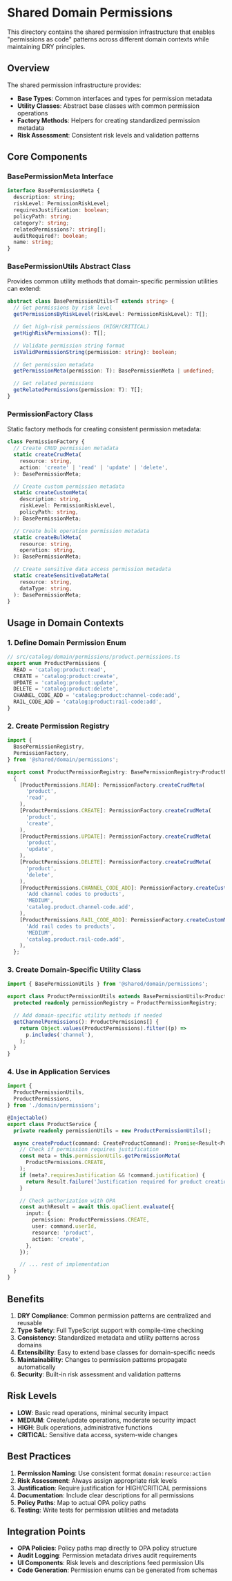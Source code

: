 # Shared Domain Permissions

This directory contains the shared permission infrastructure that enables "permissions as code" patterns across different domain contexts while maintaining DRY principles.

## Overview

The shared permission infrastructure provides:

- **Base Types**: Common interfaces and types for permission metadata
- **Utility Classes**: Abstract base classes with common permission operations
- **Factory Methods**: Helpers for creating standardized permission metadata
- **Risk Assessment**: Consistent risk levels and validation patterns

## Core Components

### BasePermissionMeta Interface

```typescript
interface BasePermissionMeta {
  description: string;
  riskLevel: PermissionRiskLevel;
  requiresJustification: boolean;
  policyPath: string;
  category?: string;
  relatedPermissions?: string[];
  auditRequired?: boolean;
  name: string;
}
```

### BasePermissionUtils Abstract Class

Provides common utility methods that domain-specific permission utilities can extend:

```typescript
abstract class BasePermissionUtils<T extends string> {
  // Get permissions by risk level
  getPermissionsByRiskLevel(riskLevel: PermissionRiskLevel): T[];

  // Get high-risk permissions (HIGH/CRITICAL)
  getHighRiskPermissions(): T[];

  // Validate permission string format
  isValidPermissionString(permission: string): boolean;

  // Get permission metadata
  getPermissionMeta(permission: T): BasePermissionMeta | undefined;

  // Get related permissions
  getRelatedPermissions(permission: T): T[];
}
```

### PermissionFactory Class

Static factory methods for creating consistent permission metadata:

```typescript
class PermissionFactory {
  // Create CRUD permission metadata
  static createCrudMeta(
    resource: string,
    action: 'create' | 'read' | 'update' | 'delete',
  ): BasePermissionMeta;

  // Create custom permission metadata
  static createCustomMeta(
    description: string,
    riskLevel: PermissionRiskLevel,
    policyPath: string,
  ): BasePermissionMeta;

  // Create bulk operation permission metadata
  static createBulkMeta(
    resource: string,
    operation: string,
  ): BasePermissionMeta;

  // Create sensitive data access permission metadata
  static createSensitiveDataMeta(
    resource: string,
    dataType: string,
  ): BasePermissionMeta;
}
```

## Usage in Domain Contexts

### 1. Define Domain Permission Enum

```typescript
// src/catalog/domain/permissions/product.permissions.ts
export enum ProductPermissions {
  READ = 'catalog:product:read',
  CREATE = 'catalog:product:create',
  UPDATE = 'catalog:product:update',
  DELETE = 'catalog:product:delete',
  CHANNEL_CODE_ADD = 'catalog:product:channel-code:add',
  RAIL_CODE_ADD = 'catalog:product:rail-code:add',
}
```

### 2. Create Permission Registry

```typescript
import {
  BasePermissionRegistry,
  PermissionFactory,
} from '@shared/domain/permissions';

export const ProductPermissionRegistry: BasePermissionRegistry<ProductPermissions> =
  {
    [ProductPermissions.READ]: PermissionFactory.createCrudMeta(
      'product',
      'read',
    ),
    [ProductPermissions.CREATE]: PermissionFactory.createCrudMeta(
      'product',
      'create',
    ),
    [ProductPermissions.UPDATE]: PermissionFactory.createCrudMeta(
      'product',
      'update',
    ),
    [ProductPermissions.DELETE]: PermissionFactory.createCrudMeta(
      'product',
      'delete',
    ),
    [ProductPermissions.CHANNEL_CODE_ADD]: PermissionFactory.createCustomMeta(
      'Add channel codes to products',
      'MEDIUM',
      'catalog.product.channel-code.add',
    ),
    [ProductPermissions.RAIL_CODE_ADD]: PermissionFactory.createCustomMeta(
      'Add rail codes to products',
      'MEDIUM',
      'catalog.product.rail-code.add',
    ),
  };
```

### 3. Create Domain-Specific Utility Class

```typescript
import { BasePermissionUtils } from '@shared/domain/permissions';

export class ProductPermissionUtils extends BasePermissionUtils<ProductPermissions> {
  protected readonly permissionRegistry = ProductPermissionRegistry;

  // Add domain-specific utility methods if needed
  getChannelPermissions(): ProductPermissions[] {
    return Object.values(ProductPermissions).filter((p) =>
      p.includes('channel'),
    );
  }
}
```

### 4. Use in Application Services

```typescript
import {
  ProductPermissionUtils,
  ProductPermissions,
} from './domain/permissions';

@Injectable()
export class ProductService {
  private readonly permissionUtils = new ProductPermissionUtils();

  async createProduct(command: CreateProductCommand): Promise<Result<Product>> {
    // Check if permission requires justification
    const meta = this.permissionUtils.getPermissionMeta(
      ProductPermissions.CREATE,
    );
    if (meta?.requiresJustification && !command.justification) {
      return Result.failure('Justification required for product creation');
    }

    // Check authorization with OPA
    const authResult = await this.opaClient.evaluate({
      input: {
        permission: ProductPermissions.CREATE,
        user: command.userId,
        resource: 'product',
        action: 'create',
      },
    });

    // ... rest of implementation
  }
}
```

## Benefits

1. **DRY Compliance**: Common permission patterns are centralized and reusable
2. **Type Safety**: Full TypeScript support with compile-time checking
3. **Consistency**: Standardized metadata and utility patterns across domains
4. **Extensibility**: Easy to extend base classes for domain-specific needs
5. **Maintainability**: Changes to permission patterns propagate automatically
6. **Security**: Built-in risk assessment and validation patterns

## Risk Levels

- **LOW**: Basic read operations, minimal security impact
- **MEDIUM**: Create/update operations, moderate security impact
- **HIGH**: Bulk operations, administrative functions
- **CRITICAL**: Sensitive data access, system-wide changes

## Best Practices

1. **Permission Naming**: Use consistent format `domain:resource:action`
2. **Risk Assessment**: Always assign appropriate risk levels
3. **Justification**: Require justification for HIGH/CRITICAL permissions
4. **Documentation**: Include clear descriptions for all permissions
5. **Policy Paths**: Map to actual OPA policy paths
6. **Testing**: Write tests for permission utilities and metadata

## Integration Points

- **OPA Policies**: Policy paths map directly to OPA policy structure
- **Audit Logging**: Permission metadata drives audit requirements
- **UI Components**: Risk levels and descriptions feed permission UIs
- **Code Generation**: Permission enums can be generated from schemas
